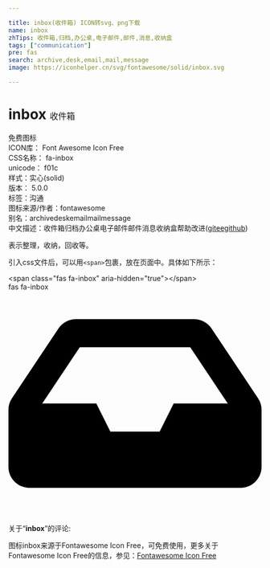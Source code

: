 ```yaml
---

title: inbox(收件箱) ICON转svg、png下载
name: inbox
zhTips: 收件箱,归档,办公桌,电子邮件,邮件,消息,收纳盒
tags: ["communication"]
pre: fas
search: archive,desk,email,mail,message
image: https://iconhelper.cn/svg/fontawesome/solid/inbox.svg

---
```


# inbox  <small style="font-size: 60%;font-weight: 100">收件箱</small>


<div class="detail-page">
<p>
<span><span class="badge-success badge">免费图标</span> </span>
<br/>
<span>
ICON库：
<span class="badge-secondary badge">Font Awesome Icon Free</span> 
</span>
<br/>
<span>
CSS名称：
<span class="badge-secondary badge">fa-inbox</span> 
</span>
<br/>
<span>
unicode：
<span class="badge-secondary badge">f01c</span> 
<copy-btn content='f01c' btn-title=""></copy-btn>
<copy-btn :content='String.fromCodePoint(parseInt("f01c", 16))' btn-title="复制U"></copy-btn>
</span><br/><span>样式：<span class="badge-light badge">实心(solid)</span></span>
<br/>
<span>
版本：
<span class="badge-secondary badge">5.0.0</span> 
</span><br/><span>标签：<span class="badge-light badge"><router-link to="/tags/communication.html">沟通</router-link></span></span>
<br/>
<span>图标来源/作者：<span class="badge-light badge">fontawesome</span></span> 
<br/>
<span>别名：<span class="badge-light badge">archive</span><span class="badge-light badge">desk</span><span class="badge-light badge">email</span><span class="badge-light badge">mail</span><span class="badge-light badge">message</span></span><br/><span class="zh-detail">中文描述：<span class="badge-primary badge">收件箱</span><span class="badge-primary badge">归档</span><span class="badge-primary badge">办公桌</span><span class="badge-primary badge">电子邮件</span><span class="badge-primary badge">邮件</span><span class="badge-primary badge">消息</span><span class="badge-primary badge">收纳盒</span><span class="help-link"><span>帮助改进</span>(<a href="https://gitee.com/liuwave/icon-helper/edit/master/json/fontawesome/solid/inbox.json" target="_blank" rel="noopener noreferrer">gitee</a><a href="https://github.com/liuwave/icon-helper/edit/master/json/fontawesome/solid/inbox.json" target="_blank" rel="noopener noreferrer">github</a></span>)</span><br/>
</p>
</div><div class="description description alert alert-light">表示整理，收纳，回收等。</div>
<div class="alert alert-dark">
  <i class="fas fa-inbox fa-xs"></i>
  <i class="fas fa-inbox fa-sm"></i>
  <i class="fas fa-inbox fa-lg"></i>
  <i class="fas fa-inbox fa-2x"></i>
  <i class="fas fa-inbox fa-3x"></i>
  <i class="fas fa-inbox fa-5x"></i>
  <i class="fas fa-inbox fa-7x"></i>
</div>
<div>
  <p>引入css文件后，可以用<code>&lt;span&gt;</code>包裹，放在页面中。具体如下所示：    
  </p>
  <div class="alert alert-primary" style="font-size: 14px">
    &lt;span class="fas fa-inbox" aria-hidden="true"&gt;&lt;/span&gt;
    <copy-btn content='<span class="fas fa-inbox" aria-hidden="true"></span>'></copy-btn>
  </div>
  <div class="alert alert-secondary">
    <i class="fas fa-inbox"
    style="font-size: 24px"
    aria-hidden="true"></i> fas fa-inbox
    <copy-btn content="fas fa-inbox" btn-title="复制图标名称"></copy-btn>
  </div>
</div>
<div id="svg" class="svg-wrap">
<svg xmlns="http://www.w3.org/2000/svg" viewBox="0 0 576 512"><path d="M567.938 243.908L462.25 85.374A48.003 48.003 0 0 0 422.311 64H153.689a48 48 0 0 0-39.938 21.374L8.062 243.908A47.994 47.994 0 0 0 0 270.533V400c0 26.51 21.49 48 48 48h480c26.51 0 48-21.49 48-48V270.533a47.994 47.994 0 0 0-8.062-26.625zM162.252 128h251.497l85.333 128H376l-32 64H232l-32-64H76.918l85.334-128z"/></svg>
</div>
<detail full-name='fa-inbox'></detail>
<div class="icon-detail__container">
<p>关于“<b>inbox</b>”的评论:</p>
</div>
<Vssue title="关于“inbox”的评论" />    
<div><p>图标inbox来源于Fontawesome Icon Free，可免费使用，更多关于  Fontawesome Icon Free的信息，参见：<a target="_blank" href="https://iconhelper.cn/fontawesome.html">Fontawesome Icon Free</a>
</p></div>
